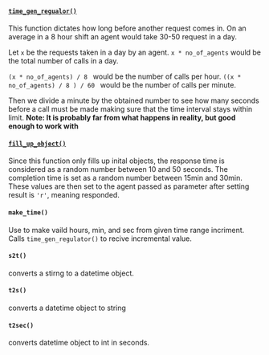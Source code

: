 #### [```time_gen_regualor()```](https://github.com/Treshank/SupportGenieEx1/blob/1afd08a15721b6c434d4bfc9abb13d17bc35e694/Data_generators/helper_fns.py#L5)
  This function dictates how long before another request comes in. 
  On an average in a 8 hour shift an agent would take 30-50 request in a day. 
  
  Let ```x``` be the requests taken in a day by an agent. ``x * no_of_agents`` would be the total number of calls in a day. 
  
  ```(x * no_of_agents) / 8 ``` would be the number of calls per hour. 
    ```((x * no_of_agents) / 8 ) / 60 ``` would be the number of calls per minute. 
    
   Then we divide a minute by the obtained number to see how many seconds before a call must be made making sure that the time interval stays within limit.
   **Note: It is probably far from what happens in reality, but good enough to work with**
   
#### [```fill_up_object()```](https://github.com/Treshank/SupportGenieEx1/blob/1afd08a15721b6c434d4bfc9abb13d17bc35e694/Data_generators/helper_fns.py#L36)
Since this function only fills up inital objects, the response time is considered as a random number between 10 and 50 seconds. The completion time is set as a random number between 15min and 30min. 
These values are then set to the agent passed as parameter after setting result is ``'r'``, meaning responded. 


#### ```make_time()```
Use to make vaild hours, min, and sec from given time range incriment. Calls ``time_gen_regulator()`` to recive incremental value.

#### ```s2t()```
converts a stirng to a datetime object.

#### ```t2s()```
converts a datetime object to string

#### ```t2sec()```
converts datetime object to int in seconds. 
